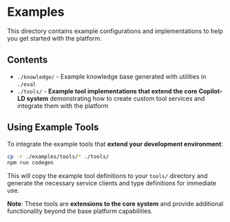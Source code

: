 # Examples

This directory contains example configurations and implementations to help you
get started with the platform.

## Contents

- `./knowledge/` - Example knowledge base generated with utilities in `./eval`
- `./tools/` - **Example tool implementations that extend the core Copilot-LD
  system** demonstrating how to create custom tool services and integrate them
  with the platform

## Using Example Tools

To integrate the example tools that **extend your development environment**:

```sh
cp -r ./examples/tools/* ./tools/
npm run codegen
```

This will copy the example tool definitions to your `tools/` directory and
generate the necessary service clients and type definitions for immediate use.

**Note**: These tools are **extensions to the core system** and provide
additional functionality beyond the base platform capabilities.

